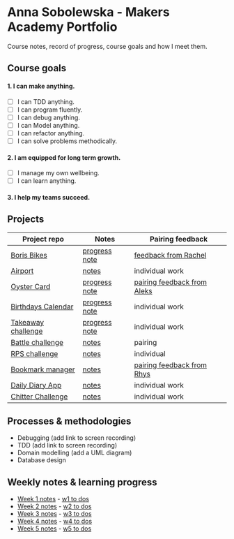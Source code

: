 # Anna Sobolewska - Makers Academy Portfolio

Course notes, record of progress, course goals and how I meet them.

## Course goals

#### 1. I can make anything.
- [ ] I can TDD anything.
- [ ] I can program fluently.
- [ ] I can debug anything.
- [ ] I can Model anything.
- [ ] I can refactor anything.
- [ ] I can solve problems methodically.

#### 2. I am equipped for long term growth.

- [ ] I manage my own wellbeing.
- [ ] I can learn anything.

#### 3. I help my teams succeed.

## Projects

Project repo | Notes | Pairing feedback
--- | --- | ---
[Boris Bikes](https://github.com/aniasobo/Boris-Bikes) |  [progress note](https://github.com/aniasobo/portfolio/blob/master/challenges/boris-bikes.md) | [feedback from Rachel](https://github.com/aniasobo/portfolio/blob/master/feedback/Feedback-from-Rachel.pdf)
[Airport](https://github.com/aniasobo/airport_challenge) |  [notes](https://github.com/aniasobo/portfolio/blob/master/challenges/airport.md) | individual work  
[Oyster Card](https://github.com/aniasobo/oystercard1) | [progress note](https://github.com/aniasobo/portfolio/blob/master/challenges/oystercard.md) | [pairing feedback from Aleks](https://github.com/aniasobo/portfolio/blob/master/feedback/Feedback%20from%20Aleks%20-%20June%204.pdf)
[Birthdays Calendar](https://github.com/aniasobo/birthdaycal) | [progress note](https://github.com/aniasobo/portfolio/blob/master/challenges/birthdays.md) | individual work
[Takeaway challenge](https://github.com/aniasobo/takeaway-challenge) | [progress note](https://github.com/aniasobo/portfolio/blob/master/challenges/takeaway.md) | individual work
[Battle challenge](https://github.com/aniasobo/poki-battle) | [notes](https://github.com/aniasobo/portfolio/blob/master/challenges/battle.md) | pairing
[RPS challenge](https://github.com/aniasobo/rps-challenge) | [notes](https://github.com/aniasobo/portfolio/blob/master/challenges/rps.md) | individual
[Bookmark manager](https://github.com/aniasobo/bookmark-challenge) | [notes](https://github.com/aniasobo/portfolio/blob/master/challenges/bookmark-manager.md) | [pairing feedback from Rhys](https://github.com/aniasobo/portfolio/blob/master/feedback/feedback%20from%20Rhys.md)
[Daily Diary App]() | [notes]() | individual work
[Chitter Challenge]() | [notes]() | individual work


## Processes & methodologies

- Debugging (add link to screen recording)
- TDD (add link to screen recording)
- Domain modelling (add a UML diagram)
- Database design

## Weekly notes & learning progress

- [Week 1 notes](https://github.com/aniasobo/portfolio/blob/master/notes/week-1-notes.md) - [w1 to dos](https://github.com/aniasobo/portfolio/blob/master/goals/week-1-todos.md)
- [Week 2 notes](https://github.com/aniasobo/portfolio/blob/master/notes/week-2-notes.md) - [w2 to dos](https://github.com/aniasobo/portfolio/blob/master/goals/week-2-todos.md)
- [Week 3 notes](https://github.com/aniasobo/portfolio/blob/master/notes/week-3-notes.md) - [w3 to dos](https://github.com/aniasobo/portfolio/blob/master/goals/week-3-todos.md)
- [Week 4 notes](https://github.com/aniasobo/portfolio/blob/master/notes/week-4-notes.md) - [w4 to dos](https://github.com/aniasobo/portfolio/blob/master/goals/week-4-todos.md)
- [Week 5 notes]() - [w5 to dos]()
